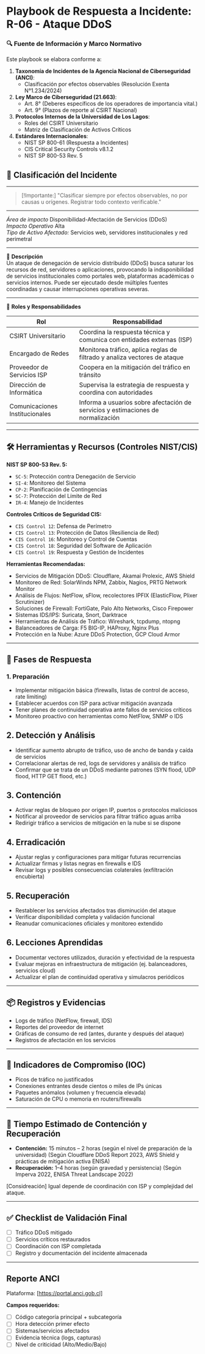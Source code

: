 # Playbook de Respuesta a Incidente: R-06 - Ataque DDoS

### 🔍 Fuente de Información y Marco Normativo  
Este playbook se elabora conforme a:  
1. **Taxonomía de Incidentes de la Agencia Nacional de Ciberseguridad (ANCI)**:  
   - Clasificación por efectos observables (Resolución Exenta N°1.234/2024)  
2. **Ley Marco de Ciberseguridad (21.663)**:  
   - Art. 8° (Deberes específicos de los operadores de importancia vital.)  
   - Art. 9° (Plazos de reporte al CSIRT Nacional)  
3. **Protocolos Internos de la Universidad de Los Lagos**:  
   - Roles del CSIRT Universitario
   - Matriz de Clasificación de Activos Críticos  
4. **Estándares Internacionales**:  
   - NIST SP 800-61 (Respuesta a Incidentes)  
   - CIS Critical Security Controls v8.1.2
   - NIST SP 800-53 Rev. 5

## 🛑 Clasificación del Incidente 
---
> [!Importante:]
> "Clasificar siempre por efectos observables, no por causas u orígenes. Registrar todo contexto verificable."
---
 *Área de impacto* Disponibilidad-Afectación de Servicios (DDoS)  
 *Impacto Operativo* Alta  
 *Tipo de Activo Afectado:* Servicios web, servidores institucionales y red perimetral

---

🧩 **Descripción**  
   Un ataque de denegación de servicio distribuido (DDoS) busca saturar los recursos de red, servidores o aplicaciones, provocando la indisponibilidad de servicios institucionales como portales web, plataformas académicas o servicios internos. Puede ser ejecutado desde múltiples fuentes coordinadas y causar interrupciones operativas severas.

---

👥 **Roles y Responsabilidades**

   | Rol                        | Responsabilidad                                                                 |
   |----------------------------|-------------------------------------------------------------------------------|
   | CSIRT Universitario        | Coordina la respuesta técnica y comunica con entidades externas (ISP)          |
   | Encargado de Redes         | Monitorea tráfico, aplica reglas de filtrado y analiza vectores de ataque      |
   | Proveedor de Servicios ISP | Coopera en la mitigación del tráfico en tránsito                               |
   | Dirección de Informática   | Supervisa la estrategia de respuesta y coordina con autoridades                |
   | Comunicaciones Institucionales | Informa a usuarios sobre afectación de servicios y estimaciones de normalización |

---

## 🛠️ Herramientas y Recursos (Controles NIST/CIS)

**NIST SP 800-53 Rev. 5:**
   - `SC-5`: Protección contra Denegación de Servicio
   - `SI-4`: Monitoreo del Sistema
   - `CP-2`: Planificación de Contingencias
   - `SC-7`: Protección del Límite de Red
   - `IR-4`: Manejo de Incidentes

**Controles Críticos de Seguridad CIS:**
   - `CIS Control 12`: Defensa de Perímetro
   - `CIS Control 13`: Protección de Datos (Resiliencia de Red)
   - `CIS Control 16`: Monitoreo y Control de Cuentas
   - `CIS Control 18`: Seguridad del Software de Aplicación
   - `CIS Control 19`: Respuesta y Gestión de Incidentes

**Herramientas Recomendadas:**
   - Servicios de Mitigación DDoS: Cloudflare, Akamai Prolexic, AWS Shield
   - Monitoreo de Red: SolarWinds NPM, Zabbix, Nagios, PRTG Network Monitor
   - Análisis de Flujos: NetFlow, sFlow, recolectores IPFIX (ElasticFlow, Plixer Scrutinizer)
   - Soluciones de Firewall: FortiGate, Palo Alto Networks, Cisco Firepower
   - Sistemas IDS/IPS: Suricata, Snort, Darktrace
   - Herramientas de Análisis de Tráfico: Wireshark, tcpdump, ntopng
   - Balanceadores de Carga: F5 BIG-IP, HAProxy, Nginx Plus
   - Protección en la Nube: Azure DDoS Protection, GCP Cloud Armor

---

## 🧭 Fases de Respuesta

### 1. Preparación
   - Implementar mitigación básica (firewalls, listas de control de acceso, rate limiting)
   - Establecer acuerdos con ISP para activar mitigación avanzada
   - Tener planes de continuidad operativa ante fallos de servicios críticos
   - Monitoreo proactivo con herramientas como NetFlow, SNMP o IDS

## 2. Detección y Análisis
   - Identificar aumento abrupto de tráfico, uso de ancho de banda y caída de servicios
   - Correlacionar alertas de red, logs de servidores y análisis de tráfico
   - Confirmar que se trata de un DDoS mediante patrones (SYN flood, UDP flood, HTTP GET flood, etc.)

## 3. Contención
   - Activar reglas de bloqueo por origen IP, puertos o protocolos maliciosos
   - Notificar al proveedor de servicios para filtrar tráfico aguas arriba
   - Redirigir tráfico a servicios de mitigación en la nube si se dispone

## 4. Erradicación
   - Ajustar reglas y configuraciones para mitigar futuras recurrencias
   - Actualizar firmas y listas negras en firewalls e IDS
   - Revisar logs y posibles consecuencias colaterales (exfiltración encubierta)

## 5. Recuperación
   - Restablecer los servicios afectados tras disminución del ataque
   - Verificar disponibilidad completa y validación funcional
   - Reanudar comunicaciones oficiales y monitoreo extendido

## 6. Lecciones Aprendidas
   - Documentar vectores utilizados, duración y efectividad de la respuesta
   - Evaluar mejoras en infraestructura de mitigación (ej. balanceadores, servicios cloud)
   - Actualizar el plan de continuidad operativa y simulacros periódicos

---

## 📦 Registros y Evidencias
   - Logs de tráfico (NetFlow, firewall, IDS)
   - Reportes del proveedor de internet
   - Gráficas de consumo de red (antes, durante y después del ataque)
   - Registros de afectación en los servicios

---

## 📌 Indicadores de Compromiso (IOC)
   - Picos de tráfico no justificados
   - Conexiones entrantes desde cientos o miles de IPs únicas
   - Paquetes anómalos (volumen y frecuencia elevada)
   - Saturación de CPU o memoria en routers/firewalls

---

## 📅 Tiempo Estimado de Contención y Recuperación
   - **Contención:** 15 minutos – 2 horas (según el nivel de preparación de la universidad)
      (Según Cloudflare DDoS Report 2023, AWS Shield y prácticas de mitigación activa ENISA)
   - **Recuperación:** 1–4 horas (según gravedad y persistencia)
      (Según Imperva 2022, ENISA Threat Landscape 2022)

   [Considreación] Igual depende de coordinación con ISP y complejidad del ataque.

---

## ✅ Checklist de Validación Final
   - [ ] Tráfico DDoS mitigado
   - [ ] Servicios críticos restaurados
   - [ ] Coordinación con ISP completada
   - [ ] Registro y documentación del incidente almacenada

---

## Reporte ANCI
   Plataforma: [https://portal.anci.gob.cl]

   **Campos requeridos:**
   - [ ] Código categoría principal + subcategoría
   - [ ] Hora detección primer efecto
   - [ ] Sistemas/servicios afectados
   - [ ] Evidencia técnica (logs, capturas)
   - [ ] Nivel de criticidad (Alto/Medio/Bajo)